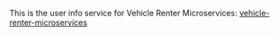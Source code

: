 This is the user info service for Vehicle Renter Microservices:
[vehicle-renter-microservices](https://github.com/oenegm/vehicle-renter-microservices)
